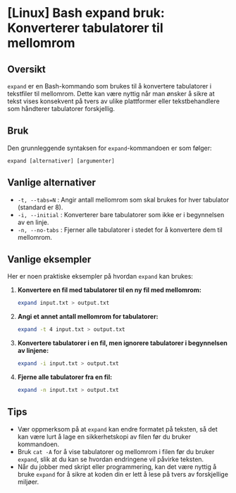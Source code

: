 # [Linux] Bash expand bruk: Konverterer tabulatorer til mellomrom

## Oversikt
`expand` er en Bash-kommando som brukes til å konvertere tabulatorer i tekstfiler til mellomrom. Dette kan være nyttig når man ønsker å sikre at tekst vises konsekvent på tvers av ulike plattformer eller tekstbehandlere som håndterer tabulatorer forskjellig.

## Bruk
Den grunnleggende syntaksen for `expand`-kommandoen er som følger:

```
expand [alternativer] [argumenter]
```

## Vanlige alternativer
- `-t, --tabs=N` : Angir antall mellomrom som skal brukes for hver tabulator (standard er 8).
- `-i, --initial` : Konverterer bare tabulatorer som ikke er i begynnelsen av en linje.
- `-n, --no-tabs` : Fjerner alle tabulatorer i stedet for å konvertere dem til mellomrom.

## Vanlige eksempler
Her er noen praktiske eksempler på hvordan `expand` kan brukes:

1. **Konvertere en fil med tabulatorer til en ny fil med mellomrom:**
   ```bash
   expand input.txt > output.txt
   ```

2. **Angi et annet antall mellomrom for tabulatorer:**
   ```bash
   expand -t 4 input.txt > output.txt
   ```

3. **Konvertere tabulatorer i en fil, men ignorere tabulatorer i begynnelsen av linjene:**
   ```bash
   expand -i input.txt > output.txt
   ```

4. **Fjerne alle tabulatorer fra en fil:**
   ```bash
   expand -n input.txt > output.txt
   ```

## Tips
- Vær oppmerksom på at `expand` kan endre formatet på teksten, så det kan være lurt å lage en sikkerhetskopi av filen før du bruker kommandoen.
- Bruk `cat -A` for å vise tabulatorer og mellomrom i filen før du bruker `expand`, slik at du kan se hvordan endringene vil påvirke teksten.
- Når du jobber med skript eller programmering, kan det være nyttig å bruke `expand` for å sikre at koden din er lett å lese på tvers av forskjellige miljøer.